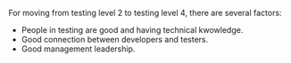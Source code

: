 For moving from testing level 2 to testing level 4, there are several factors:
-	People in testing are good and having technical kwowledge.
-	Good connection between developers and testers.
-	Good management leadership.
